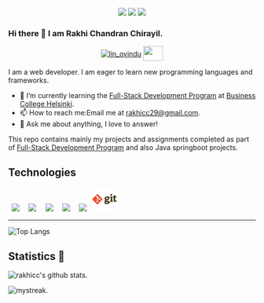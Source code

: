  <p align="center">
  <img src="https://img.shields.io/badge/Focus-java%20Programming%20%26%20Javascript%20%26%20HTML%20%26%20CSS%20%26%20React%20%26%20Node-brightgreen" />
  <img src="https://img.shields.io/badge/Lives-Finland-success" />
  <img src="https://img.shields.io/badge/Languages-English%20%26%20Malayalam%20%26%20Hindi-brightgreen" />
</p>

### Hi there 👋 I am Rakhi Chandran Chirayil.
<p align="center">
<a href="https://www.linkedin.com/in/rakhi-chandran-chirayil-131859194/" target="blank"><img align="center" src="https://image.flaticon.com/icons/png/128/174/174857.png" alt="lin_ovindu" height="30" width="40" /></a> 
<a href = "mailto: orakhicc29@gmail.com"><img align="center" src="https://seeklogo.com/images/G/gmail-new-2020-logo-32DBE11BB4-seeklogo.com.png" height="30" width="40" /></a>
</p>

I am a web developer.
I am eager to learn new programming languages and frameworks.

- 🌱 I’m currently learning the  [Full-Stack Development Program](https://en.bc.fi/qualifications/full-stack-web-developer-program/) at [Business College Helsinki](https://en.bc.fi/).
- 📫 How to reach me:Email me at [rakhicc29@gmail.com](mailto:rakhicc29@gmail.com).
- 💬 Ask me about anything, I love to answer!

This repo contains mainly my projects and assignments completed as part of [Full-Stack Development Program](https://en.bc.fi/qualifications/full-stack-web-developer-program/) and also Java springboot projects. 

<!--<img src="https://media.giphy.com/media/iY8CRBdQXODJSCERIr/giphy.gif" width="30px">&nbsp;
-->
## Technologies
<p align="left">
  <code> <img height="50" src="https://www.vectorlogo.zone/logos/java/java-ar21.svg"> </code>  
  <code> <img height="50" src="https://www.vectorlogo.zone/logos/w3_html5/w3_html5-ar21.svg"> </code>
  <code> <img height="50" src="https://www.vectorlogo.zone/logos/reactjs/reactjs-ar21.svg"> </code>
  <code> <img height="50" src="https://www.vectorlogo.zone/logos/javascript/javascript-ar21.svg"> </code>
  <code> <img height="50" src="https://www.vectorlogo.zone/logos/netlifyapp_watercss/netlifyapp_watercss-ar21.svg"> </code>
 <code><img height="50" src="https://raw.githubusercontent.com/github/explore/80688e429a7d4ef2fca1e82350fe8e3517d3494d/topics/git/git.png"></code>


  <hr>
 

![Top Langs](https://github-readme-stats.vercel.app/api/top-langs/?username=rakhicc&theme=swift)

## Statistics 🚀

![rakhicc's github stats](https://github-readme-stats.vercel.app/api?username=rakhicc&show_icons=true&theme=tokyonight). 

<img src="https://github-readme-streak-stats.herokuapp.com/?user=rakhicc&theme=tokyonight" alt="mystreak"/>. 
<!--
**rakhicc/rakhicc** is a ✨ _special_ ✨ repository because its `README.md` (this file) appears on your GitHub profile.

Here are some ideas to get you started:

- 🔭 I’m currently working on ...
- 🌱 I’m currently learning ...
- 👯 I’m looking to collaborate on ...
- 🤔 I’m looking for help with ...
- 💬 Ask me about ...
- 📫 How to reach me: ...
- 😄 Pronouns: ...
- ⚡ Fun fact: ...
-->
